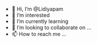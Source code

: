 - 👋 Hi, I’m @Lidiyapam
- 👀 I’m interested 
- 🌱 I’m currently learning 
- 💞️ I’m looking to collaborate on ...
- 📫 How to reach me ...

<!---
Lidiyapam/Lidiyapam is a ✨ special ✨ repository because its `README.md` (this file) appears on your GitHub profile.
You can click the Preview link to take a look at your changes.
--->
